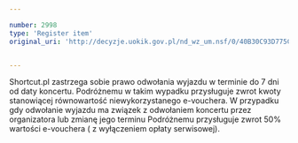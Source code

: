 ```yaml
---

number: 2998
type: 'Register item'
original_uri: 'http://decyzje.uokik.gov.pl/nd_wz_um.nsf/0/40B30C93D775CD1CC12579CA004572D7?OpenDocument'


---
```


Shortcut.pl zastrzega sobie prawo odwołania wyjazdu w terminie do 7 dni od daty koncertu. Podróżnemu w takim wypadku przysługuje zwrot kwoty stanowiącej równowartość niewykorzystanego e-vouchera. W przypadku gdy odwołanie wyjazdu ma związek z odwołaniem koncertu przez organizatora lub zmianę jego terminu Podróżnemu przysługuje zwrot 50% wartości e-vouchera ( z wyłączeniem opłaty serwisowej).
